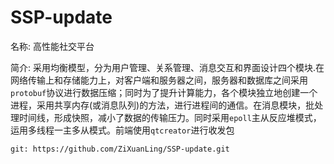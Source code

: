 # SSP-update

名称: 高性能社交平台 

简介: 采用均衡模型，分为用户管理、关系管理、消息交互和界面设计四个模块.在网络传输上和存储能力上，对客户端和服务器之间，服务器和数据库之间采用`protobuf`协议进行数据压缩；同时为了提升计算能力，各个模块独立地创建一个进程，采用共享内存(或消息队列)的方法，进行进程间的通信。在消息模块，批处理时间线，形成快照，减小了数据的传输压力。同时采用`epoll`主从反应堆模式，运用多线程一主多从模式。前端使用`qtcreator`进行收发包

```shell
git: https://github.com/ZiXuanLing/SSP-update.git
```

